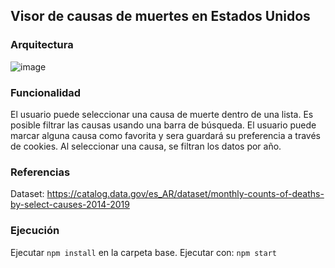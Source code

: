 ## Visor de causas de muertes en Estados Unidos

### Arquitectura
 ![image](https://drive.google.com/uc?export=view&id=1OyVPqALSVNLM7IkrlFHTInNoFk96ZxFn)
 
### Funcionalidad

El usuario puede seleccionar una causa de muerte dentro de una lista.
Es posible filtrar las causas usando una barra de búsqueda.
El usuario puede marcar alguna causa como favorita y sera guardará su preferencia a través de cookies.
Al seleccionar una causa, se filtran los datos por año.

### Referencias

Dataset: https://catalog.data.gov/es_AR/dataset/monthly-counts-of-deaths-by-select-causes-2014-2019

### Ejecución
Ejecutar `npm install` en la carpeta base.
Ejecutar con: `npm start`
